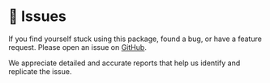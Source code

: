 # 📢 Issues

If you find yourself stuck using this package, found a bug, or have a feature request. Please open an issue on [GitHub](https://github.com/cslant/laravel-like/issues).

We appreciate detailed and accurate reports that help us identify and replicate the issue.
